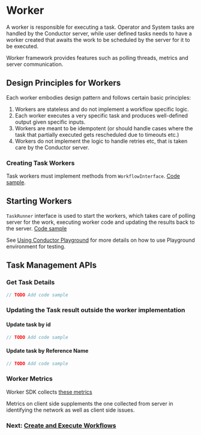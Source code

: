 # Worker

A worker is responsible for executing a task. Operator and System tasks are handled by the Conductor server, while user defined tasks needs to have a worker created that awaits the work to be scheduled by the server for it to be executed.

Worker framework provides features such as polling threads, metrics and server communication.

## Design Principles for Workers
Each worker embodies design pattern and follows certain basic principles:

1. Workers are stateless and do not implement a workflow specific logic. 
2. Each worker executes a very specific task and produces well-defined output given specific inputs. 
3. Workers are meant to be idempotent (or should handle cases where the task that partially executed gets rescheduled due to timeouts etc.)
4. Workers do not implement the logic to handle retries etc, that is taken care by the Conductor server.

### Creating Task Workers

Task workers must implement methods from `WorkflowInterface`. [Code sample](https://github.com/orkes-io/orkes-conductor-client/blob/main/src/test/java/io/orkes/conductor/client/util/SimpleWorker.java).


## Starting Workers
`TaskRunner` interface is used to start the workers, which takes care of polling server for the work, executing worker code and updating the results back to the server. [Code sample](https://github.com/conductor-sdk/java-sdk-examples/blob/main/src/main/java/io/orkes/samples/quickstart/WorkflowManagement.java#L83-L92)

See [Using Conductor Playground](https://orkes.io/content/docs/getting-started/playground/using-conductor-playground) for more details on how to use Playground environment for testing.

## Task Management APIs

### Get Task Details
```java
// TODO Add code sample
```

### Updating the Task result outside the worker implementation
#### Update task by id
```java
// TODO Add code sample
```

#### Update task by Reference Name
```java
// TODO Add code sample
```

### Worker Metrics
Worker SDK collects [these metrics](https://conductor.netflix.com/metrics/client.html) 


Metrics on client side supplements the one collected from server in identifying the network as well as client side issues.

### Next: [Create and Execute Workflows](docs/workflow/README.md)
